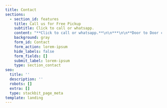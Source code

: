 ```yaml
---
title: Contact
sections:
  - section_id: features
    title: Call us for Free Pickup
    subtitle: Click to call or whatsapp.
    content: "**Click to call or whatsapp.**\n\n***\n\n**Door to Door cargo service all over Pakistan**\n\nShop 1, Plot 64, 13th street, M37, P.O Box 8646, Musaffah, Abu Dhabi, UAE\\<br>\r\nEmail: contact@ukargo.com\\<br>\n\n*   Landline: 02-4442848\\<br>\n\n*   Landline: 02-5548822\\<br>\n\n<!---->\n\n*   Mobile: 055-4948975 | Language: English, Urdu\\<br>\n\n*   Mobile: 058-5847087 | Language: Urdu, Punjabi\\<br>\n\n*   Mobile: 050-1190122   | Language: Pushtu, Urdu\\<br>\n"
    background: gray
    form_id: Contact
    form_action: lorem-ipsum
    hide_labels: false
    form_fields: []
    submit_label: lorem-ipsum
    type: section_contact
seo:
  title: ''
  description: ''
  robots: []
  extra: []
  type: stackbit_page_meta
template: landing
---
```

